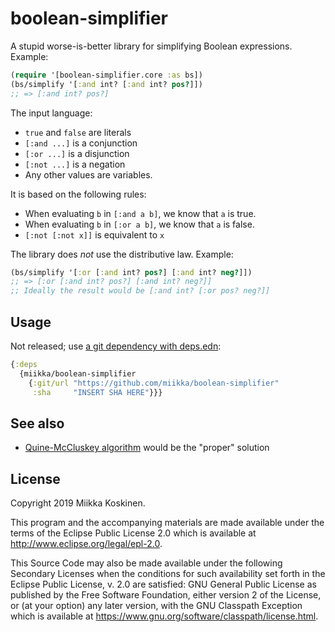 # boolean-simplifier

A stupid worse-is-better library for simplifying Boolean expressions. Example:

```clojure
(require '[boolean-simplifier.core :as bs])
(bs/simplify '[:and int? [:and int? pos?]])
;; => [:and int? pos?]
```

The input language:

* `true` and `false` are literals
* `[:and ...]` is a conjunction
* `[:or ...]` is a disjunction
* `[:not ...]` is a negation
* Any other values are variables.

It is based on the following rules:

* When evaluating `b` in `[:and a b]`, we know that `a` is true.
* When evaluating `b` in `[:or a b]`, we know that `a` is false.
* `[:not [:not x]]` is equivalent to `x`

The library does *not* use the distributive law. Example:

```clojure
(bs/simplify '[:or [:and int? pos?] [:and int? neg?]])
;; => [:or [:and int? pos?] [:and int? neg?]]
;; Ideally the result would be [:and int? [:or pos? neg?]]
```

## Usage

Not released; use [a git dependency with deps.edn](https://clojure.org/guides/deps_and_cli#_using_git_libraries):

```clojure
{:deps
  {miikka/boolean-simplifier
    {:git/url "https://github.com/miikka/boolean-simplifier"
     :sha     "INSERT SHA HERE"}}}
```

## See also

* [Quine-McCluskey algorithm](https://en.wikipedia.org/wiki/Quine–McCluskey_algorithm) would be the "proper" solution

## License

Copyright 2019 Miikka Koskinen.

This program and the accompanying materials are made available under the
terms of the Eclipse Public License 2.0 which is available at
http://www.eclipse.org/legal/epl-2.0.

This Source Code may also be made available under the following Secondary
Licenses when the conditions for such availability set forth in the Eclipse
Public License, v. 2.0 are satisfied: GNU General Public License as published by
the Free Software Foundation, either version 2 of the License, or (at your
option) any later version, with the GNU Classpath Exception which is available
at https://www.gnu.org/software/classpath/license.html.
